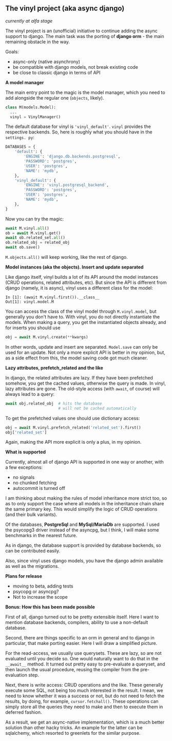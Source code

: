 The vinyl project (aka async django)
---------------
*currently at alfa stage*

The vinyl project is an (unofficial) initiative to continue adding the 
async support to django. The main task was the porting of **django orm** - the 
main 
remaining obstacle in the way.

Goals:
- async-only (native asynchrony)
- be compatible with django models, not break existing code
- be close to classic django in terms of API

**A model manager**

The main entry point to the magic is the model manager, which you need to 
add alongside 
the regular one (`objects`, likely).

```python
class M(models.Model):
  ...
  vinyl = VinylManager()
```

The default database for vinyl is `'vinyl_default'`. `vinyl` provides the 
respective backends. So, here is roughly what you should have in the `settings.
py`:

```python
DATABASES = {
    'default': {
        'ENGINE': 'django.db.backends.postgresql',
        'PASSWORD': 'postgres',
        'USER': 'postgres',
        'NAME': 'mydb',
    },
    'vinyl_default': {
        'ENGINE': 'vinyl.postgresql_backend',
        'PASSWORD': 'postgres',
        'USER': 'postgres',
        'NAME': 'mydb',
    },
}
```

Now you can try the magic:

```python
await M.vinyl.all()
ob = await M.vinyl.get()
await ob.related_set.all()
ob.related_obj = related_obj
await ob.save()
```

`M.objects.all()` will keep working, like the rest of django.

**Model instances (aka the objects). Insert and update separated**

Like django itself, vinyl builds a lot of its API around the model 
instances (CRUD operations, related attributes, etc). But since the API is 
different from django (namely, it is async), vinyl uses a different class for 
the model:

```
In [1]: (await M.vinyl.first()).__class__
Out[1]: vinyl.model.M
```

You can access the class of the vinyl model through `M.vinyl.model`, but 
generally you don't have to. With vinyl, you do not directly instantiate the 
models. When making a query, you get the instantiated objects already, and 
for inserts you should use

```python
obj = await M.vinyl.create(**kwargs)
```

In other words, update and insert are separated. `Model.save` can only be 
used for an update. Not only a more explicit API is better in my opinion, 
but, as a side effect from this, the model saving code got much 
cleaner.

**Lazy attributes, prefetch_related and the like**

In django, the related attributes are lazy. If they have been prefetched 
somehow, you get the cached values, otherwise the query is made. In vinyl, 
lazy attributes are gone. The old-style access (with `await`, of course) 
will always lead to a query:

```python
await obj.related_obj  # hits the database
                       # will not be cached automatically
```
To get the prefetched values one should use 
dictionary access:

```python
obj = await M.vinyl.prefetch_related('related_set').first()
obj['related_set']
```

Again, making the API more explicit is only a plus, in my opinion.

**What is supported**

Currently, almost all of django API is supported in one way or another, 
with a few exceptions:

- no signals
- no chunked fetching
- autocommit is turned off

I am thinking about making the rules of model inheritance more strict too, so as
to only support the case where all models in the inheritance chain share 
the same primary key. This would simplify the logic of CRUD operations (and 
their bulk variants).

Of the databases, **PostgreSql** and **MySql/MariaDb** are supported. I used 
the psycopg3 driver instead of the asyncpg, but I think, I will make some 
benchmarks in the nearest future. 

As in django, the database support is provided by database backends, so can 
be contributed easily.

Also, since vinyl uses django models, you have the django admin available as 
well as the migrations.

**Plans for release**

- moving to beta, adding tests
- psycopg or asyncpg?
- Not to increase the scope

**Bonus: How this has been made possible**

First of all, django turned out to be pretty extensible itself. Here I want to 
mention database backends, compilers, ability to use a 
non-default database.

Second, there are things specific to an orm in general and to django in 
particular, that make porting easier. Here I will draw a simplified picture. 

For the read-access, we usually use querysets. These are lazy, so are not 
evaluated until you decide so. One would naturally want to do that in the 
`__await__` 
method. It turned out pretty easy to pre-evaluate a queryset, and then launch 
the usual procedure, reusing the compiler from the pre-evaluation step.

Next, there is write access: CRUD operations and the like. These generally 
execute some SQL, not being too much interested in the result. I mean, we 
need to know 
whether it was a success or not, but do not need to fetch the results, by 
doing, for example, `cursor.fetchall()`. These operations can simply store all 
the queries they need to make and then to execute them in deferred fashion.

As a result, we get an async-native implementation, which is a much better 
solution than other hacky tricks. An example for the latter can be 
sqlalchemy, which resorted to greenlets for the similar purpose. 
